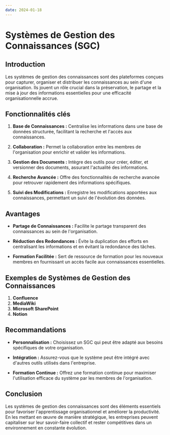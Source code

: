 ```yaml
---
date: 2024-01-18
---
```

# Systèmes de Gestion des Connaissances (SGC)

## Introduction

Les systèmes de gestion des connaissances sont des plateformes conçues pour capturer, organiser et distribuer les connaissances au sein d'une organisation. Ils jouent un rôle crucial dans la préservation, le partage et la mise à jour des informations essentielles pour une efficacité organisationnelle accrue.

## Fonctionnalités clés

1. **Base de Connaissances :** Centralise les informations dans une base de données structurée, facilitant la recherche et l'accès aux connaissances.
    
2. **Collaboration :** Permet la collaboration entre les membres de l'organisation pour enrichir et valider les informations.
    
3. **Gestion des Documents :** Intègre des outils pour créer, éditer, et versionner des documents, assurant l'actualité des informations.
    
4. **Recherche Avancée :** Offre des fonctionnalités de recherche avancée pour retrouver rapidement des informations spécifiques.
    
5. **Suivi des Modifications :** Enregistre les modifications apportées aux connaissances, permettant un suivi de l'évolution des données.
    

## Avantages

- **Partage de Connaissances :** Facilite le partage transparent des connaissances au sein de l'organisation.
    
- **Réduction des Redondances :** Évite la duplication des efforts en centralisant les informations et en évitant la redondance des tâches.
    
- **Formation Facilitée :** Sert de ressource de formation pour les nouveaux membres en fournissant un accès facile aux connaissances essentielles.
    

## Exemples de Systèmes de Gestion des Connaissances

1. **Confluence**
2. **MediaWiki**
3. **Microsoft SharePoint**
4. **Notion**

## Recommandations

- **Personnalisation :** Choisissez un SGC qui peut être adapté aux besoins spécifiques de votre organisation.
    
- **Intégration :** Assurez-vous que le système peut être intégré avec d'autres outils utilisés dans l'entreprise.
    
- **Formation Continue :** Offrez une formation continue pour maximiser l'utilisation efficace du système par les membres de l'organisation.
    

## Conclusion

Les systèmes de gestion des connaissances sont des éléments essentiels pour favoriser l'apprentissage organisationnel et améliorer la productivité. En les mettant en œuvre de manière stratégique, les entreprises peuvent capitaliser sur leur savoir-faire collectif et rester compétitives dans un environnement en constante évolution.